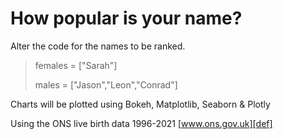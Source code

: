 # How popular is your name?


Alter the code for the names to be ranked.

>females = ["Sarah"]
>
>males = ["Jason","Leon","Conrad"]

Charts will be plotted using Bokeh, Matplotlib, Seaborn & Plotly

Using the ONS live birth data 1996-2021 [www.ons.gov.uk][def]

[def]: https://www.ons.gov.uk/peoplepopulationandcommunity/birthsdeathsandmarriages/livebirths